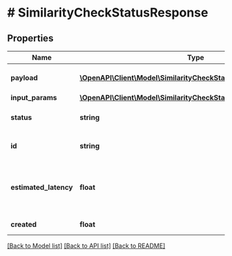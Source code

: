 # # SimilarityCheckStatusResponse

## Properties

Name | Type | Description | Notes
------------ | ------------- | ------------- | -------------
**payload** | [**\OpenAPI\Client\Model\SimilarityCheckStatusResponsePayload[]**](SimilarityCheckStatusResponsePayload.md) | Array containing job relevant results. | [optional]
**input_params** | [**\OpenAPI\Client\Model\SimilarityCheckStatusResponseInputParams**](SimilarityCheckStatusResponseInputParams.md) |  | [optional]
**status** | **string** | The status of the asynchronous job. | [optional]
**id** | **string** | The asynchronous job id. | [optional]
**estimated_latency** | **float** | Recommendation of when to first poll the corresponding status endpoint in milliseconds. | [optional]
**created** | **float** | Timestamp of the job creation. | [optional]

[[Back to Model list]](../../README.md#models) [[Back to API list]](../../README.md#endpoints) [[Back to README]](../../README.md)
